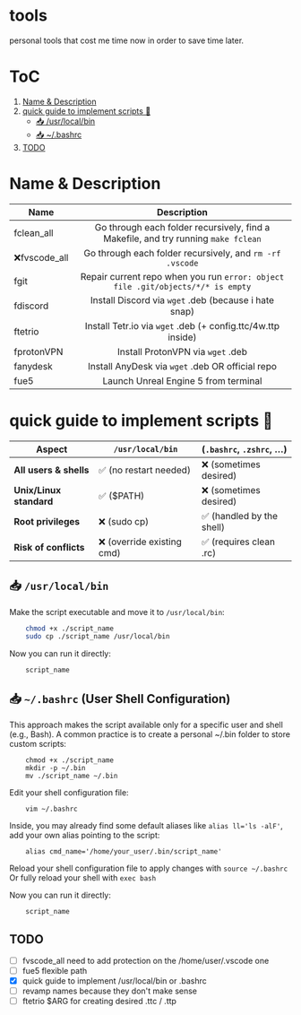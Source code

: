 # tools

personal tools that cost me time now in order to save time later.

<a name="table-of-contents"></a>
# ToC

1. [Name & Description](#name-description)
2. [quick guide to implement scripts  🌱](#guide)
   - [📥 /usr/local/bin](#guide-usr-local-bin)
   - [📥 ~/.bashrc](#guide-shell-config)
3. [TODO](#todo)



<a name="name-description"></a>
# Name & Description
| Name          | Description                                                                        |
| ------------- |:----------------------------------------------------------------------------------:|
| fclean_all    | Go through each folder recursively, find a Makefile, and try running `make fclean` |
| ❌fvscode_all | Go through each folder recursively, and `rm -rf .vscode`                           |
| fgit          | Repair current repo when you run `error: object file .git/objects/*/* is empty`    |
| fdiscord      | Install Discord via `wget` .deb (because i hate snap)                              |
| ftetrio       | Install Tetr.io via `wget` .deb (+ config.ttc/4w.ttp inside)                       |
| fprotonVPN    | Install ProtonVPN via `wget` .deb                                                  |
| fanydesk      | Install AnyDesk via `wget` .deb OR official repo                                   |
| fue5          | Launch Unreal Engine 5 from terminal                                               |

<a name="guide"></a>
# quick guide to implement scripts 🌱

| Aspect                        | `/usr/local/bin`           |(`.bashrc`, `.zshrc`, …)    |
|-------------------------------|----------------------------|----------------------------|
| **All users & shells**        | ✅ (no restart needed)     | ❌ (sometimes desired)     |
| **Unix/Linux standard**       | ✅ ($PATH)                 | ❌ (sometimes desired)     |
| **Root privileges**           | ❌ (sudo cp)               | ✅ (handled by the shell)  |
| **Risk of conflicts**         | ❌ (override existing cmd) | ✅ (requires clean .rc)    |

<a name="guide-usr-local-bin"></a>
## 📥 `/usr/local/bin`

Make the script executable and move it to `/usr/local/bin`:

```bash
    chmod +x ./script_name
    sudo cp ./script_name /usr/local/bin
```
Now you can run it directly:
```
    script_name
```
<a name="guide-shell-config"></a>
## 📥 `~/.bashrc` (User Shell Configuration)

This approach makes the script available only for a specific user and shell (e.g., Bash).
A common practice is to create a personal ~/.bin folder to store custom scripts:

```
    chmod +x ./script_name
    mkdir -p ~/.bin
    mv ./script_name ~/.bin
```
Edit your shell configuration file:
```
    vim ~/.bashrc
```
Inside, you may already find some default aliases like `alias ll='ls -alF'`, add your own alias pointing to the script:
```
    alias cmd_name='/home/your_user/.bin/script_name'
```
Reload your shell configuration file to apply changes with `source ~/.bashrc` Or fully reload your shell with `exec bash`

Now you can run it directly:
```
    script_name
```

<a name="todo"></a>
## TODO
- [ ] fvscode_all need to add protection on the /home/user/.vscode one
- [ ] fue5 flexible path
- [x] quick guide to implement /usr/local/bin or .bashrc
- [ ] revamp names because they don't make sense
- [ ] ftetrio $ARG for creating desired .ttc / .ttp